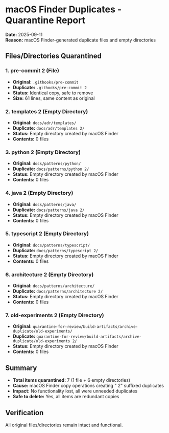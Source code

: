 # macOS Finder Duplicates - Quarantine Report
**Date:** 2025-09-11  
**Reason:** macOS Finder-generated duplicate files and empty directories

## Files/Directories Quarantined

### 1. pre-commit 2 (File)
- **Original:** `.githooks/pre-commit`
- **Duplicate:** `.githooks/pre-commit 2` 
- **Status:** Identical copy, safe to remove
- **Size:** 61 lines, same content as original

### 2. templates 2 (Empty Directory)
- **Original:** `docs/adr/templates/`
- **Duplicate:** `docs/adr/templates 2/`
- **Status:** Empty directory created by macOS Finder
- **Contents:** 0 files

### 3. python 2 (Empty Directory)
- **Original:** `docs/patterns/python/`
- **Duplicate:** `docs/patterns/python 2/`
- **Status:** Empty directory created by macOS Finder
- **Contents:** 0 files

### 4. java 2 (Empty Directory)
- **Original:** `docs/patterns/java/`
- **Duplicate:** `docs/patterns/java 2/`
- **Status:** Empty directory created by macOS Finder
- **Contents:** 0 files

### 5. typescript 2 (Empty Directory)
- **Original:** `docs/patterns/typescript/`
- **Duplicate:** `docs/patterns/typescript 2/`
- **Status:** Empty directory created by macOS Finder
- **Contents:** 0 files

### 6. architecture 2 (Empty Directory)
- **Original:** `docs/patterns/architecture/`
- **Duplicate:** `docs/patterns/architecture 2/`
- **Status:** Empty directory created by macOS Finder
- **Contents:** 0 files

### 7. old-experiments 2 (Empty Directory)
- **Original:** `quarantine-for-review/build-artifacts/archive-duplicate/old-experiments/`
- **Duplicate:** `quarantine-for-review/build-artifacts/archive-duplicate/old-experiments 2/`
- **Status:** Empty directory created by macOS Finder
- **Contents:** 0 files

## Summary
- **Total items quarantined:** 7 (1 file + 6 empty directories)
- **Cause:** macOS Finder copy operations creating " 2" suffixed duplicates
- **Impact:** No functionality lost, all were unneeded duplicates
- **Safe to delete:** Yes, all items are redundant copies

## Verification
All original files/directories remain intact and functional.
